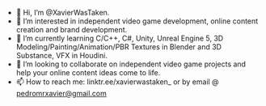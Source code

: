 - 👋 Hi, I’m @XavierWasTaken.
- 👀 I’m interested in independent video game development, online content creation and brand development.
- 🌱 I’m currently learning C/C++, C#, Unity, Unreal Engine 5, 3D Modeling/Painting/Animation/PBR Textures in Blender and 3D Substance, VFX in Houdini.
- 💞️ I’m looking to collaborate on independent video game projects and help your online content ideas come to life.
- 📫 How to reach me: linktr.ee/xavierwastaken_ or by email @ pedromrxavier@gmail.com

<!---
XavierWasTaken/XavierWasTaken is a ✨ special ✨ repository because its `README.md` (this file) appears on your GitHub profile.
You can click the Preview link to take a look at your changes.
--->
